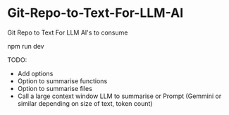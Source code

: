 # Git-Repo-to-Text-For-LLM-AI

Git Repo to Text For LLM AI's to consume

npm run dev

TODO:
* Add options
* Option to summarise functions
* Option to summarise files
* Call a large context window LLM to summarise or Prompt (Gemmini or similar depending on size of text, token count)
